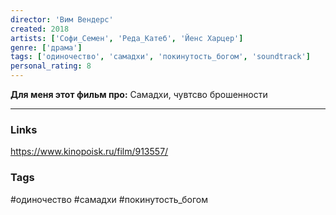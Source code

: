 ```yaml
---
director: 'Вим Вендерс'
created: 2018
artists: ['Софи_Семен', 'Реда_Катеб', 'Йенс Харцер'] 
genre: ['драма']
tags: ['одиночество', 'самадхи', 'покинутость_богом', 'soundtrack'] 
personal_rating: 8
---
```

**Для меня этот фильм про:**
Самадхи, чувтсво брошенности


___
### Links
https://www.kinopoisk.ru/film/913557/

### Tags

#одиночество
#самадхи
#покинутость_богом

